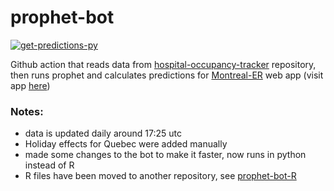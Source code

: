 # prophet-bot

[![get-predictions-py](https://github.com/jlomako/prophet-bot/actions/workflows/prophet_bot_Python.yml/badge.svg)](https://github.com/jlomako/prophet-bot/actions/workflows/prophet_bot_Python.yml)

Github action that reads data from <a href="https://github.com/jlomako/hospital-occupancy-tracker">hospital-occupancy-tracker</a> repository, then runs prophet and calculates predictions for <a href = "https://github.com/jlomako/Montreal-ER">Montreal-ER</a> web app (visit app <a href="https://jlomako.shinyapps.io/Montreal_ER/">here</a>)

### Notes:
* data is updated daily around 17:25 utc
* Holiday effects for Quebec were added manually
* made some changes to the bot to make it faster, now runs in python instead of R
* R files have been moved to another repository, see <a href = "https://github.com/jlomako/prophet-bot-R">prophet-bot-R</a>
